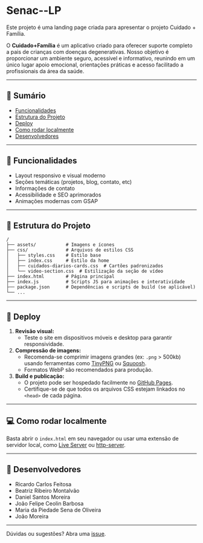 # Senac--LP

Este projeto é uma landing page criada para apresentar o projeto Cuidado + Família.

O **Cuidado+Família** é um aplicativo criado para oferecer suporte completo a pais de crianças com doenças degenerativas. Nosso objetivo é proporcionar um ambiente seguro, acessível e informativo, reunindo em um único lugar apoio emocional, orientações práticas e acesso facilitado a profissionais da área da saúde.

---

## 📑 Sumário
- [Funcionalidades](#funcionalidades)
- [Estrutura do Projeto](#estrutura-do-projeto)
- [Deploy](#deploy)
- [Como rodar localmente](#como-rodar-localmente)
- [Desenvolvedores](#desenvolvedores)

---

## 🚀 Funcionalidades
- Layout responsivo e visual moderno
- Seções temáticas (projetos, blog, contato, etc)
- Informações de contato
- Acessibilidade e SEO aprimorados
- Animações modernas com GSAP

---

## 📁 Estrutura do Projeto
```text
/
├── assets/           # Imagens e ícones
├── css/              # Arquivos de estilos CSS
│   ├── styles.css    # Estilo base
│   ├── index.css     # Estilo da home
│   ├── cuidados-diarios-cards.css  # Cartões padronizados
│   └── video-section.css  # Estilização da seção de vídeo
├── index.html        # Página principal
├── index.js          # Scripts JS para animações e interatividade
├── package.json      # Dependências e scripts de build (se aplicável)
└── ...
```

---

## 🚢 Deploy
1. **Revisão visual:**
   - Teste o site em dispositivos móveis e desktop para garantir responsividade.
2. **Compressão de imagens:**
   - Recomenda-se comprimir imagens grandes (ex: `.png` > 500kb) usando ferramentas como [TinyPNG](https://tinypng.com/) ou [Squoosh](https://squoosh.app/).
   - Formatos WebP são recomendados para produção.
3. **Build e publicação:**
   - O projeto pode ser hospedado facilmente no [GitHub Pages](https://pages.github.com/).
   - Certifique-se de que todos os arquivos CSS estejam linkados no `<head>` de cada página.

---

## 💻 Como rodar localmente
Basta abrir o `index.html` em seu navegador ou usar uma extensão de servidor local, como [Live Server](https://marketplace.visualstudio.com/items?itemName=ritwickdey.LiveServer) ou [http-server](https://www.npmjs.com/package/http-server).

---

## 👥 Desenvolvedores

- Ricardo Carlos Feitosa
- Beatriz Ribeiro Montalvão
- Daniel Santos Moreira
- João Felipe Ceolin Barbosa
- Maria da Piedade Sena de Oliveira
- João Moreira

---

Dúvidas ou sugestões? Abra uma [issue](https://github.com/Rcffeitosa/CuidadoMaisFamilia/issues).


